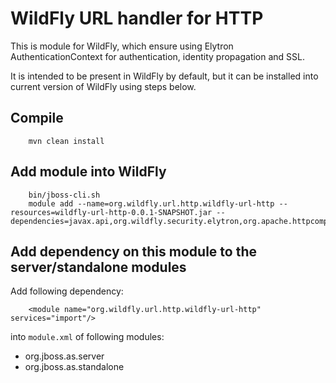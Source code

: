 WildFly URL handler for HTTP
============================

This is module for WildFly, which ensure using Elytron AuthenticationContext
for authentication, identity propagation and SSL.

It is intended to be present in WildFly by default, but it can be installed
into current version of WildFly using steps below.

Compile
-------

        mvn clean install

Add module into WildFly
-----------------------

        bin/jboss-cli.sh
        module add --name=org.wildfly.url.http.wildfly-url-http --resources=wildfly-url-http-0.0.1-SNAPSHOT.jar --dependencies=javax.api,org.wildfly.security.elytron,org.apache.httpcomponents

Add dependency on this module to the server/standalone modules
--------------------------------------------------------------

Add following dependency:

        <module name="org.wildfly.url.http.wildfly-url-http" services="import"/>

into `module.xml` of following modules:

* org.jboss.as.server
* org.jboss.as.standalone

